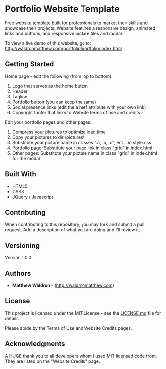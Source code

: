 # Portfolio Website Template

Free website template built for professionals to market their skills and showcase their projects. Website features a responsive design, animated links and buttons, and responsive picture tiles and modal.

To view a live demo of this website, go to: http://waldronmatthew.com/portfolio/portfolio/index.html

## Getting Started

Home page - edit the following (from top to bottom)

1) Logo that serves as the home button
2) Header
3) Tagline
4) Portfolio button (you can keep the same)
5) Social presence links (edit the a href attribute with your own link)
6) Copyright footer that links to Website terms of use and credits

Edit your portfolio pages and other pages:

1) Compress your pictures to optimize load time
2) Copy your pictures to dir /pictures/
3) Substitute your picture name in classes ".a, .b, .c", ect... in style.css
4) Portfolio page: Substitute your page link in class "grid" in index.html
5) Other pages: Substitute your picture name in class "grid" in index.html for the modal


## Built With

* HTML5
* CSS3
* JQuery / Javascript

## Contributing

When contributing to this repository, you may fork and submit a pull request. Add a description of what you are doing and I'll review it.

## Versioning

Version 1.0.0

## Authors

* **Matthew Waldron** - (http://waldronmatthew.com)

## License

This project is licensed under the MIT License - see the [LICENSE.md](LICENSE.md) file for details.

Please abide by the Terms of Use and Website Credits pages.

## Acknowledgments

A HUGE thank you to all developers whom I used MIT licensed code from. They are listed on the "Website Credits" page. 

